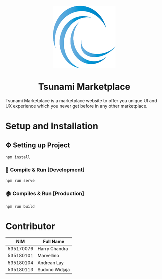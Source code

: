 <p align="center">
  <img src="src/assets/tsunami_logo.png"
    width="200"
    height="200"
  />
</p>
<h1 align="center"> Tsunami Marketplace </h1>
<p1> Tsunami Marketplace is a marketplace website to offer you unique UI and UX experience which you never get before in any other marketplace.</p1>

# Setup and Installation

## ⚙️ Setting up Project
```
npm install
```

### 🏢 Compile & Run [Development]
```
npm run serve
```

### 🏠 Compiles & Run [Production]
```
npm run build
```

# Contributor
| NIM       | Full Name     |
| --------- |---------------|
| 535170076 | Harry Chandra |
| 535180101 | Marvellino    |
| 535180104 | Andrean Lay   |
| 535180113 | Sudono Widjaja|
